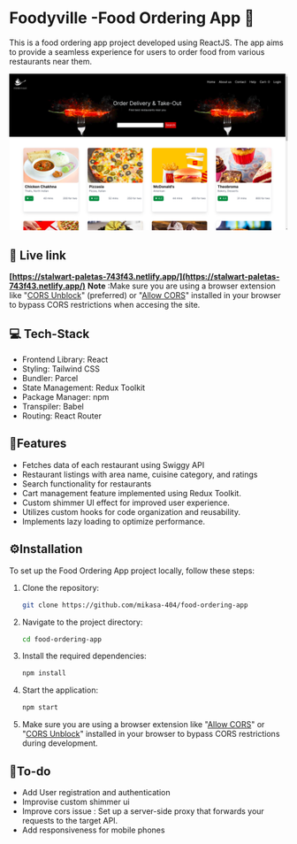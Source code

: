 # Foodyville -Food Ordering App  🥞

This is a food ordering app project developed using ReactJS. The app aims to provide a seamless experience for users to order food from various restaurants near them. 

![Home page](./imgs/Screenshot%20from%202023-07-08%2017-46-58.png)

## 🔗 Live link

**[https://stalwart-paletas-743f43.netlify.app/](https://stalwart-paletas-743f43.netlify.app/)**
**Note** :Make sure you are using a browser extension like "[CORS Unblock](https://chrome.google.com/webstore/detail/cors-unblock/lfhmikememgdcahcdlaciloancbhjino)" (preferred) or "[Allow CORS](https://cldup.com/dTxpPi9lDf.thumb.png)" installed in your browser to bypass CORS restrictions when accesing the site.


## 💻 Tech-Stack 
- Frontend Library: React 
- Styling: Tailwind CSS 
- Bundler: Parcel 
- State Management: Redux Toolkit 
- Package Manager: npm 
- Transpiler: Babel 
- Routing: React Router 

## 📓Features 
- Fetches data of each restaurant using Swiggy API
- Restaurant listings with area name, cuisine category, and ratings
- Search functionality for restaurants
- Cart management feature implemented using Redux Toolkit.
- Custom shimmer UI effect for improved user experience.
- Utilizes custom hooks for code organization and reusability.
- Implements lazy loading to optimize performance.

## ⚙️Installation 
To set up the Food Ordering App project locally, follow these steps:

1. Clone the repository:
    ```bash
    git clone https://github.com/mikasa-404/food-ordering-app
    ```

2. Navigate to the project directory:
    ```bash
    cd food-ordering-app
    ```

3. Install the required dependencies:
    ```bash
    npm install
    ```

4. Start the application:
    ```bash
    npm start
    ```

5. Make sure you are using a browser extension like "[Allow CORS](https://cldup.com/dTxpPi9lDf.thumb.png)" or "[CORS Unblock](https://chrome.google.com/webstore/detail/cors-unblock/lfhmikememgdcahcdlaciloancbhjino)" installed in your browser to bypass CORS restrictions during development.

## 🔨To-do 
- Add User registration and authentication
- Improvise custom shimmer ui
- Improve cors issue : Set up a server-side proxy that forwards your requests to the target API. 
- Add responsiveness for mobile phones